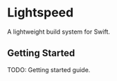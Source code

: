 # Lightspeed

A lightweight build system for Swift.

## Getting Started

TODO: Getting started guide.

